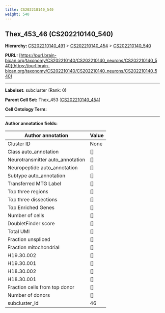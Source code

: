 ```yaml
---
title: CS202210140_540
weight: 540
---
```

## Thex_453_46 (CS202210140_540)
<b>Hierarchy: </b>
[CS202210140_491](../CS202210140_491) >
[CS202210140_454](../CS202210140_454) >
[CS202210140_540](../CS202210140_540)

**PURL:** [https://purl.brain-bican.org/taxonomy/CS202210140/CS202210140_neurons/CS202210140_540](https://purl.brain-bican.org/taxonomy/CS202210140/CS202210140_neurons/CS202210140_540)

---


**Labelset:** subcluster (Rank: 0)

**Parent Cell Set:** Thex_453 ([CS202210140_454](../CS202210140_454))



**Cell Ontology Term:** 

[MARKER GENES.]: #


---

[TRANSFERRED ANNOTATIONS.]: #


[AUTHOR ANNOTATION FIELDS.]: #


**Author annotation fields:**

| Author annotation | Value |
|-------------------|-------|
|Cluster ID|None|
|Class auto_annotation|[]|
|Neurotransmitter auto_annotation|[]|
|Neuropeptide auto_annotation|[]|
|Subtype auto_annotation|[]|
|Transferred MTG Label|[]|
|Top three regions|[]|
|Top three dissections|[]|
|Top Enriched Genes|[]|
|Number of cells|[]|
|DoubletFinder score|[]|
|Total UMI|[]|
|Fraction unspliced|[]|
|Fraction mitochondrial|[]|
|H19.30.002|[]|
|H19.30.001|[]|
|H18.30.002|[]|
|H18.30.001|[]|
|Fraction cells from top donor|[]|
|Number of donors|[]|
|subcluster_id|46|
